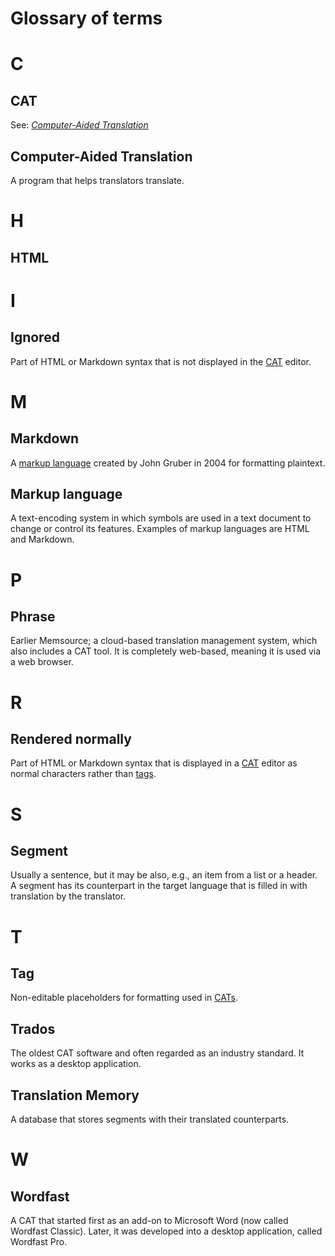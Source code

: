 
# Glossary of terms

# C

## CAT

See: [*Computer-Aided Translation*](#computer-aided-translation)

## Computer-Aided Translation

A program that helps translators translate.


# H

## HTML

# I

## Ignored

Part of HTML or Markdown syntax that is not <!-- isn't - w niektórych plikach są skróty --> displayed in the [CAT](#CAT) editor.

# M

## Markdown

A [markup language](#markup-language) created by John Gruber in 2004 for formatting plaintext.

## Markup language

A text-encoding system in which symbols are used in a text document to change or control its features. Examples of markup languages are HTML and Markdown.

# P

## Phrase

Earlier Memsource; a cloud-based translation management system, which also includes a CAT tool. It is <!-- it's - uwaga jak wyej i wcześniej --> completely web-based, meaning it is <!-- j.w. --> used via a web browser.

# R

## Rendered normally

Part of HTML or Markdown syntax that is displayed in a [CAT](#CAT) editor as normal characters rather than [tags](#tag).

# S

## Segment

Usually a sentence, but it may be also, e.g., an item from a list or a header. A segment has its counterpart in the target language that is filled in with translation by the translator.

# T

## Tag

Non-editable placeholders for formatting used in [CATs](#CAT).

## Trados

The oldest CAT software and often regarded as an industry standard. It works as a desktop application.

## Translation Memory

A database that stores segments with their translated counterparts.

# W

## Wordfast

A CAT that started first as an add-on to Microsoft Word (now called Wordfast Classic). Later, it was developed into a desktop application, called Wordfast Pro.
